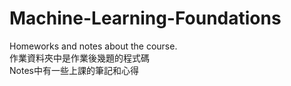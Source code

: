 # Machine-Learning-Foundations
Homeworks and notes about the course.  
作業資料夾中是作業後幾題的程式碼  
Notes中有一些上課的筆記和心得

